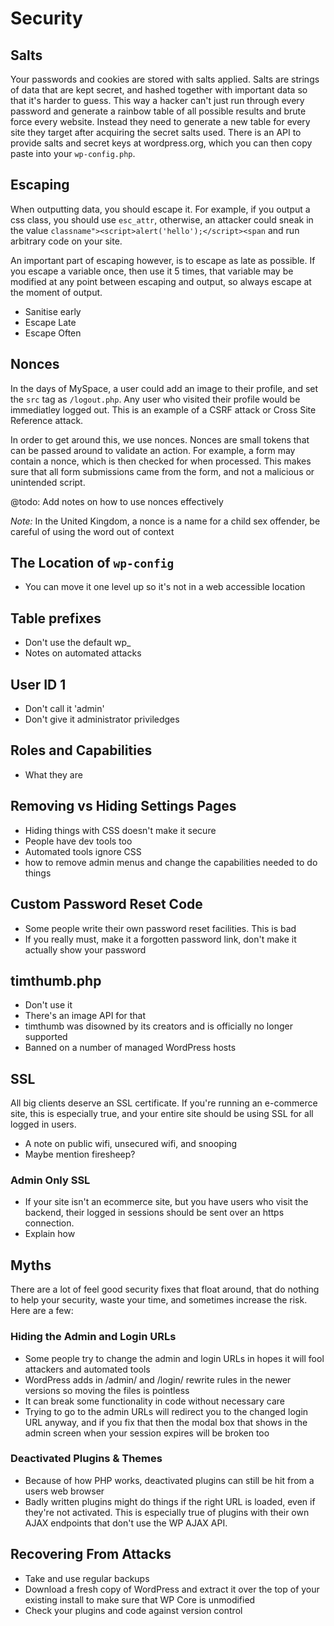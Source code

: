 # Security

## Salts

Your passwords and cookies are stored with salts applied. Salts are strings of data that are kept secret, and hashed together with important data so that it's harder to guess. This way a hacker can't just run through every password and generate a rainbow table of all possible results and brute force every website. Instead they need to generate a new table for every site they target after acquiring the secret salts used. There is an API to provide salts and secret keys at wordpress.org, which you can then copy paste into your `wp-config.php`.

## Escaping

When outputting data, you should escape it. For example, if you output a css class, you should use `esc_attr`, otherwise, an attacker could sneak in the value `classname"><script>alert('hello');</script><span` and run arbitrary code on your site.

An important part of escaping however, is to escape as late as possible. If you escape a variable once, then use it 5 times, that variable may be modified at any point between escaping and output, so always escape at the moment of output.

 - Sanitise early
 - Escape Late
 - Escape Often

## Nonces

In the days of MySpace, a user could add an image to their profile, and set the `src` tag as `/logout.php`. Any user who visited their profile would be immediatley logged out. This is an example of a CSRF attack or Cross Site Reference attack.

In order to get around this, we use nonces. Nonces are small tokens that can be passed around to validate an action. For example, a form may contain a nonce, which is then checked for when processed. This makes sure that all form submissions came from the form, and not a malicious or unintended script.

@todo: Add notes on how to use nonces effectively

*Note:* In the United Kingdom, a nonce is a name for a child sex offender, be careful of using the word out of context

## The Location of `wp-config`

 - You can move it one level up so it's not in a web accessible location

## Table prefixes

 - Don't use the default wp_
 - Notes on automated attacks

## User ID 1

 - Don't call it 'admin'
 - Don't give it administrator priviledges

## Roles and Capabilities

 - What they are

## Removing vs Hiding Settings Pages

 - Hiding things with CSS doesn't make it secure
 - People have dev tools too
 - Automated tools ignore CSS
 - how to remove admin menus and change the capabilities needed to do things

## Custom Password Reset Code

 - Some people write their own password reset facilities. This is bad
 - If you really must, make it a forgotten password link, don't make it actually show your password

## timthumb.php

 - Don't use it
 - There's an image API for that
 - timthumb was disowned by its creators and is officially no longer supported
 - Banned on a number of managed WordPress hosts

## SSL

All big clients deserve an SSL certificate. If you're running an e-commerce site, this is especially true, and your entire site should be using SSL for all logged in users.

 - A note on public wifi, unsecured wifi, and snooping
 - Maybe mention firesheep?

### Admin Only SSL

 - If your site isn't an ecommerce site, but you have users who visit the backend, their logged in sessions should be sent over an https connection.
 - Explain how

## Myths

There are a lot of feel good security fixes that float around, that do nothing to help your security, waste your time, and sometimes increase the risk. Here are a few:

### Hiding the Admin and Login URLs

 - Some people try to change the admin and login URLs in hopes it will fool attackers and automated tools
 - WordPress adds in /admin/ and /login/ rewrite rules in the newer versions so moving the files is pointless
 - It can break some functionality in code without necessary care
 - Trying to go to the admin URLs will redirect you to the changed login URL anyway, and if you fix that then the modal box that shows in the admin screen when your session expires will be broken too

### Deactivated Plugins & Themes

 - Because of how PHP works, deactivated plugins can still be hit from a users web browser
 - Badly written plugins might do things if the right URL is loaded, even if they're not activated. This is especially true of plugins with their own AJAX endpoints that don't use the WP AJAX API.

## Recovering From Attacks

 - Take and use regular backups
 - Download a fresh copy of WordPress and extract it over the top of your existing install to make sure that WP Core is unmodified
 - Check your plugins and code against version control
